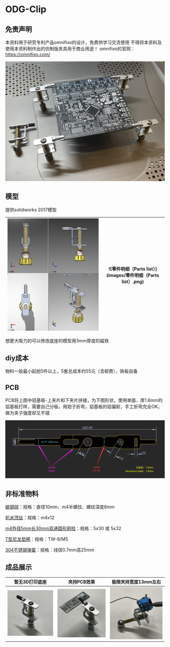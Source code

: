 # ODG-Clip

## 免责声明

本资料用于研究专利产品omnifixo的设计，免费供学习交流使用
不得将本资料及使用本资料制作出的仿制版夹具用于商业用途！
omnifixo的官网：https://omnifixo.com/

![测试版：夹持10x10cm](images/测试版：夹持10x10cm.JPG)

## 模型

提供solidworks 2017模型

| ![多视角（multi-angle）](images/多视角（multi-angle）.png) | ![零件明细（Parts list）](images/零件明细（Parts list）.png) |
| ---------------------------------------------------------- | ------------------------------------------------------------ |

想更大吸力的可以修改底座的模型用3mm厚度的磁铁

## diy成本

物料一般最小起拍5件以上，5套总成本约55元（含邮费），铁板自备

## PCB

PCB将上图中铝基板-上夹片和下夹片拼接，为下图形状，使用单面、厚1.6mm的铝基板打样，需要自己分板，用钳子折弯，铝基板的铝偏软，手工折弯完全OK，做为夹子强度却又不错

![PCB布局尺寸（PCB-layout-size）](images/PCB布局尺寸（PCB-layout-size）.png)

## 非标准物料

[碳钢球](https://item.taobao.com/item.htm?id=624826334092)：规格：直径10mm、m4半螺纹、螺纹深度6mm
	

[机米顶丝](https://item.taobao.com/item.htm?id=24646004468)：规格：m4x12
	

[m4外径5mm长30mm双通圆形铜柱](https://item.taobao.com/item.htm?id=610236574211)：规格：5x30 或 5x32
	

[T型尼龙垫圈](https://item.taobao.com/item.htm?id=602642358227)：规格：TW-9/M5
	

[304不锈钢弹簧](https://item.taobao.com/item.htm?id=625358232421)：规格：线径0.7mm高25mm 
	

## 成品展示

| 暂无3D打印底座                           | 夹持PCB效果                                            | 极限夹持宽度13mm左右                                         |
| ---------------------------------------- | ------------------------------------------------------ | ------------------------------------------------------------ |
| ![测试版：展示](images/测试版：展示.JPG) | ![测试版：夹持PCB效果](images/测试版：夹持PCB效果.JPG) | ![测试版：极限夹持宽度13mm左右](images/测试版：极限夹持宽度13mm左右.JPG) |

